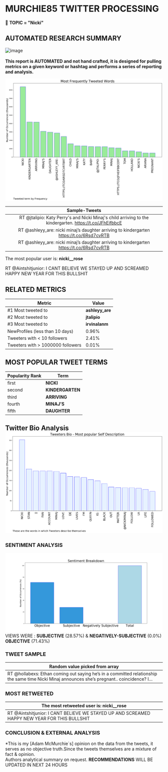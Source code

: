 # MURCHIE85 TWITTER PROCESSING 
&#x1F34E; **TOPIC = "Nicki"**

## AUTOMATED RESEARCH SUMMARY

![image](https://marketingplatform.google.com/about/static/images/gmp/analytics-smb-benefit.jpg)
<br></br>
<b> This report is AUTOMATED and not hand crafted, it is designed for pulling metrics on a given keyword or hashtag and performs a series of reporting and analysis.</b>



![image](TWEETS.png)



|                **Sample-Tweets**        |
| :-------------: |
| RT @jtalipio: Katy Perry's and Nicki Minaj's child arriving to the kindergarten. https://t.co/JFhEifbbcE |
| RT @ashleyy_are: nicki minaj’s daughter arriving to kindergarten https://t.co/6Rsd7cvRTB |
| RT @ashleyy_are: nicki minaj’s daughter arriving to kindergarten https://t.co/6Rsd7cvRTB |

The most popular user is: **nicki__rose**
<div class="alert alert-block alert-danger"> RT @Aintshitjunior: I CANT BELIEVE WE STAYED UP AND SCREAMED HAPPY NEW YEAR FOR THIS BULLSHIT</div>

## RELATED METRICS<br>
| Metric | Value |
| ------------- | ------------- |
| #1 Most tweeted to  | **ashleyy_are** |
| #2 Most tweeted to  | **jtalipio** |
| #3 Most tweeted to  | **irvinalanm** |
| NewProfiles (less than 10 days) | 0.96%  |
| Tweeters with < 10 followers  | 2.41%|
| Tweeters with > 1000000 followers  | 0.01%  |



## MOST POPULAR TWEET TERMS 


| Popularity Rank  | Term |
| ------------- | ------------- |
| first  | **NICKI**  |
| second  | **KINDERGARTEN**  |
| third  | **ARRIVING** |
| fourth  | **MINAJ’S**  |
| fifth  | **DAUGHTER**  |


## Twitter Bio Analysis![image](BIO.png)
### SENTIMENT ANALYSIS
![image](sentiment.png)
VIEWS WERE : **SUBJECTIVE**  (28.57%) & **NEGATIVELY-SUBJECTIVE** (0.0%) **OBJECTIVE** (71.43%)

### TWEET SAMPLE 
| Random value picked from array |
| ------------- |
|RT @hollabexs: Ethan coming out saying he’s in a committed relationship the same time Nicki Minaj announces she’s pregnant.. coincidence? I… |

### MOST RETWEETED 

| The most retweeted user is: **nicki__rose**  |
| ------------- |
| RT @Aintshitjunior: I CANT BELIEVE WE STAYED UP AND SCREAMED HAPPY NEW YEAR FOR THIS BULLSHIT |

### CONCLUSION & EXTERNAL ANALYSIS

*This is my [Adam McMurchie`s] opinion on the data from the tweets, it serves as no objective truth.Since the tweets themselves are a mixture of fact & opinion.<br>
Authors analytical summary on request.
**RECOMMENDATIONS** WILL BE UPDATED IN NEXT  24 HOURS <br>